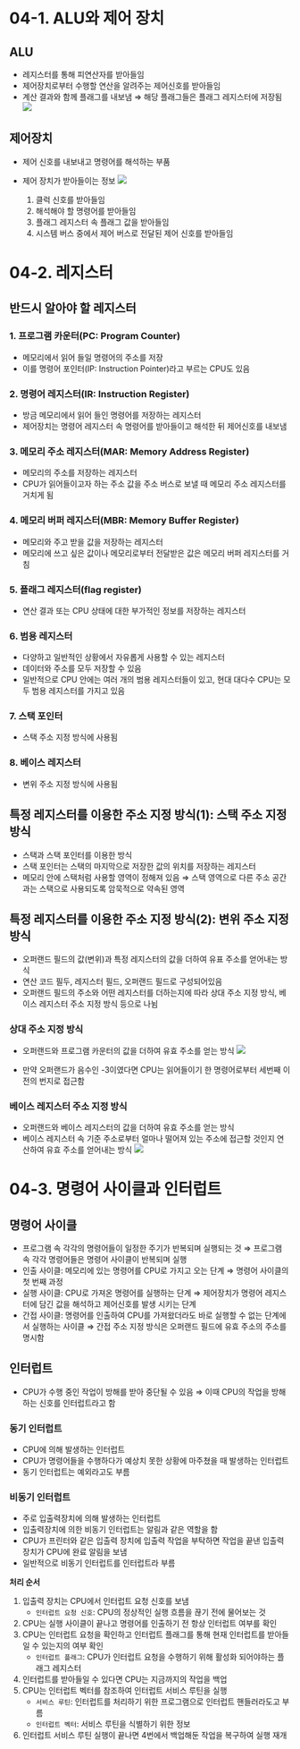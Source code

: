 # 04-1. ALU와 제어 장치

## ALU

- 레지스터를 통해 피연산자를 받아들임
- 제어장치로부터 수행할 연산을 알려주는 제어신호를 받아들임
- 계산 결과와 함께 플래그를 내보냄
  ⇒ 해당 플래그들은 플래그 레지스터에 저장됨
  ![](./public/chap04/04-1.png)

## 제어장치

- 제어 신호를 내보내고 명령어를 해석하는 부품
- 제어 장치가 받아들이는 정보
  ![](./public/chap04/04-2.png)

  1. 클럭 신호를 받아들임
  2. 해석해야 할 명령어를 받아들임
  3. 플래그 레지스터 속 플래그 값을 받아들임
  4. 시스템 버스 중에서 제어 버스로 전달된 제어 신호를 받아들임

# 04-2. 레지스터

## 반드시 알아야 할 레지스터

### 1. 프로그램 카운터(PC: Program Counter)

- 메모리에서 읽어 들일 명령어의 주소를 저장
- 이를 명령어 포인터(IP: Instruction Pointer)라고 부르는 CPU도 있음

### 2. 명령어 레지스터(IR: Instruction Register)

- 방금 메모리에서 읽어 들인 명령어를 저장하는 레지스터
- 제어장치는 명령어 레지스터 속 명령어를 받아들이고 해석한 뒤 제어신호를 내보냄

### 3. 메모리 주소 레지스터(MAR: Memory Address Register)

- 메모리의 주소를 저장하는 레지스터
- CPU가 읽어들이고자 하는 주소 값을 주소 버스로 보낼 때 메모리 주소 레지스터를 거치게 됨

### 4. 메모리 버퍼 레지스터(MBR: Memory Buffer Register)

- 메모리와 주고 받을 값을 저장하는 레지스터
- 메모리에 쓰고 싶은 값이나 메모리로부터 전달받은 값은 메모리 버퍼 레지스터를 거침

### 5. 플래그 레지스터(flag register)

- 연산 결과 또는 CPU 상태에 대한 부가적인 정보를 저장하는 레지스터

### 6. 범용 레지스터

- 다양하고 일반적인 상황에서 자유롭게 사용할 수 있는 레지스터
- 데이터와 주소를 모두 저장할 수 있음
- 일반적으로 CPU 안에는 여러 개의 범용 레지스터들이 있고, 현대 대다수 CPU는 모두 범용 레지스터를 가지고 있음

### 7. 스택 포인터

- 스택 주소 지정 방식에 사용됨

### 8. 베이스 레지스터

- 변위 주소 지정 방식에 사용됨

## 특정 레지스터를 이용한 주소 지정 방식(1): 스택 주소 지정 방식

- 스택과 스택 포인터를 이용한 방식
- 스택 포인터는 스택의 마지막으로 저장한 값의 위치를 저장하는 레지스터
- 메모리 안에 스택처럼 사용할 영역이 정해져 있음
  ⇒ 스택 영역으로 다른 주소 공간과는 스택으로 사용되도록 암묵적으로 약속된 영역

## 특정 레지스터를 이용한 주소 지정 방식(2): 변위 주소 지정 방식

- 오퍼랜드 필드의 값(변위)과 특정 레지스터의 값을 더하여 유표 주소를 얻어내는 방식
- 연산 코드 필두, 레지스터 필드, 오퍼랜드 필드로 구성되어있음
- 오퍼랜드 필드의 주소와 어떤 레지스터를 더하는지에 따라 상대 주소 지정 방식, 베이스 레지스터 주소 지정 방식 등으로 나뉨

### 상대 주소 지정 방식

- 오퍼랜드와 프로그램 카운터의 값을 더하여 유효 주소를 얻는 방식
  ![](./public/chap04/04-3.png)

- 만약 오퍼랜드가 음수인 -3이였다면 CPU는 읽어들이기 한 명령어로부터 세번째 이전의 번지로 접근함

### 베이스 레지스터 주소 지정 방식

- 오퍼랜드와 베이스 레지스터의 값을 더하여 유효 주소를 얻는 방식
- 베이스 레지스터 속 기준 주소로부터 얼마나 떨어져 있는 주소에 접근할 것인지 연산하여 유효 주소를 얻어내는 방식
  ![](./public/chap04/04-4.png)

# 04-3. 명령어 사이클과 인터럽트

## 명령어 사이클

- 프로그램 속 각각의 명령어들이 일정한 주기가 반복되며 실행되는 것
  ⇒ 프로그램 속 각각 명령어들은 명령어 사이클이 반복되며 실행
- 인출 사이클: 메모리에 있는 명령어를 CPU로 가지고 오는 단계
  ⇒ 명령어 사이클의 첫 번째 과정
- 실행 사이클: CPU로 가져온 명령어를 실행하는 단계
  ⇒ 제어장치가 명령어 레지스터에 담긴 값을 해석하고 제어신호를 발생 시키는 단계
- 간접 사이클: 명령어를 인출하여 CPU를 가져왔더라도 바로 실행할 수 없는 단계에서 실행하는 사이클
  ⇒ 간접 주소 지정 방식은 오퍼랜드 필드에 유효 주소의 주소를 명시함

## 인터럽트

- CPU가 수행 중인 작업이 방해를 받아 중단될 수 있음
  ⇒ 이때 CPU의 작업을 방해하는 신호를 인터럽트라고 함

### 동기 인터럽트

- CPU에 의해 발생하는 인터럽트
- CPU가 명령어들을 수행하다가 예상치 못한 상황에 마주쳤을 때 발생하는 인터럽트
- 동기 인터럽트는 예외라고도 부름

### 비동기 인터럽트

- 주로 입출력장치에 의해 발생하는 인터럽트
- 입출력장치에 의한 비동기 인터럽트는 알림과 같은 역할을 함
- CPU가 프린터와 같은 입출력 장치에 입출력 작업을 부탁하면 작업을 끝낸 입출력장치가 CPU에 완료 알림을 보냄
- 일반적으로 비동기 인터럽트를 인터럽트라 부름

**처리 순서**

1. 입출력 장치는 CPU에서 인터럽트 요청 신호를 보냄
   - `인터럽트 요청 신호`: CPU의 정상적인 실행 흐름을 끊기 전에 물어보는 것
2. CPU는 실행 사이클이 끝나고 명령어를 인출하기 전 항상 인터럽트 여부를 확인
3. CPU는 인터럽트 요청을 확인하고 인터럽트 플래그를 통해 현재 인터럽트를 받아들일 수 있는지의 여부 확인
   - `인터럽트 플래그`: CPU가 인터럽트 요청을 수행하기 위해 활성화 되어야하는 플래그 레지스터
4. 인터럽트를 받아들일 수 있다면 CPU는 지금까지의 작업을 백업
5. CPU는 인터럽트 벡터를 참조하여 인터럽트 서비스 루틴을 실행
   - `서비스 루틴`: 인터럽트를 처리하기 위한 프로그램으로 인터럽트 핸들러라도고 부름
   - `인터럽트 벡터`: 서비스 루틴을 식별하기 위한 정보
6. 인터럽트 서비스 루틴 실행이 끝나면 4번에서 백업해둔 작업을 복구하여 실행 재개
